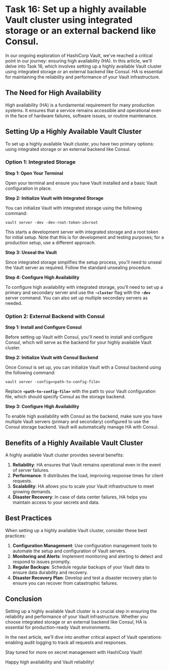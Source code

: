 # Task 16: Set up a highly available Vault cluster using integrated storage or an external backend like Consul.

In our ongoing exploration of HashiCorp Vault, we've reached a critical point in our journey: ensuring high availability (HA). In this article, we'll delve into Task 16, which involves setting up a highly available Vault cluster using integrated storage or an external backend like Consul. HA is essential for maintaining the reliability and performance of your Vault infrastructure.

## **The Need for High Availability**

High availability (HA) is a fundamental requirement for many production systems. It ensures that a service remains accessible and operational even in the face of hardware failures, software issues, or routine maintenance.

## **Setting Up a Highly Available Vault Cluster**

To set up a highly available Vault cluster, you have two primary options: using integrated storage or an external backend like Consul.

### **Option 1: Integrated Storage**

**Step 1: Open Your Terminal**

Open your terminal and ensure you have Vault installed and a basic Vault configuration in place.

**Step 2: Initialize Vault with Integrated Storage**

You can initialize Vault with integrated storage using the following command:

```
vault server -dev -dev-root-token-id=root
```

This starts a development server with integrated storage and a root token for initial setup. Note that this is for development and testing purposes; for a production setup, use a different approach.

**Step 3: Unseal the Vault**

Since integrated storage simplifies the setup process, you'll need to unseal the Vault server as required. Follow the standard unsealing procedure.

**Step 4: Configure High Availability**

To configure high availability with integrated storage, you'll need to set up a primary and secondary server and use the **`-cluster`** flag with the **`-dev`** server command. You can also set up multiple secondary servers as needed.

### **Option 2: External Backend with Consul**

**Step 1: Install and Configure Consul**

Before setting up Vault with Consul, you'll need to install and configure Consul, which will serve as the backend for your highly available Vault cluster.

**Step 2: Initialize Vault with Consul Backend**

Once Consul is set up, you can initialize Vault with a Consul backend using the following command:

```
vault server -config=<path-to-config-file>
```

Replace **`<path-to-config-file>`** with the path to your Vault configuration file, which should specify Consul as the storage backend.

**Step 3: Configure High Availability**

To enable high availability with Consul as the backend, make sure you have multiple Vault servers (primary and secondary) configured to use the Consul storage backend. Vault will automatically manage HA with Consul.

## **Benefits of a Highly Available Vault Cluster**

A highly available Vault cluster provides several benefits:

1. **Reliability**: HA ensures that Vault remains operational even in the event of server failures.
2. **Performance**: It distributes the load, improving response times for client requests.
3. **Scalability**: HA allows you to scale your Vault infrastructure to meet growing demands.
4. **Disaster Recovery**: In case of data center failures, HA helps you maintain access to your secrets and data.

## **Best Practices**

When setting up a highly available Vault cluster, consider these best practices:

1. **Configuration Management**: Use configuration management tools to automate the setup and configuration of Vault servers.
2. **Monitoring and Alerts**: Implement monitoring and alerting to detect and respond to issues promptly.
3. **Regular Backups**: Schedule regular backups of your Vault data to ensure data durability and recovery.
4. **Disaster Recovery Plan**: Develop and test a disaster recovery plan to ensure you can recover from catastrophic failures.

## **Conclusion**

Setting up a highly available Vault cluster is a crucial step in ensuring the reliability and performance of your Vault infrastructure. Whether you choose integrated storage or an external backend like Consul, HA is essential for production-ready Vault environments.

In the next article, we'll dive into another critical aspect of Vault operations: enabling audit logging to track all requests and responses.

Stay tuned for more on secret management with HashiCorp Vault!

Happy high availability and Vault reliability!